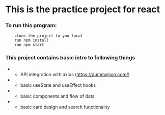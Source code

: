 # This is the practice project for react

### To run this program:
```
    clone the project to you local
    run npm install
    run npm start
```

### This project contains basic intro to following things
*   -   API integration with axios (https://dummyjson.com/)   
*   -   basic useState and useEffect hooks
*   -   basic components and flow of data
*   -   basic card design and search functionality

